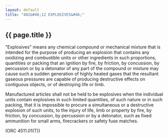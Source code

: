 ```yaml
---
layout: default 
title: "402&#46;12 EXPLOSIVES&#46;"
---
```


{{ page.title }}
----------------

"Explosives" means any chemical compound or mechanical mixture that is
intended for the purpose of producing an explosion that contains any
oxidizing and combustible units or other ingredients in such
proportions, quantities or packing that an ignition by fire, by
friction, by concussion, by percussion or by a detonator of any part of
the compound or mixture may cause such a sudden generation of highly
heated gases that the resultant gaseous pressures are capable of
producing destructive effects on contiguous objects, or of destroying
life or limb.

Manufactured articles shall not be held to be explosives when the
individual units contain explosives in such limited quantities, of such
nature or in such packing, that it is impossible to procure a
simultaneous or a destructive explosion of such units, to the injury of
life, limb or property by fire, by friction, by concussion, by
percussion or by a detonator, such as fixed ammunition for small arms,
firecrackers or safety fuse matches.

(ORC 4511.01(T))
